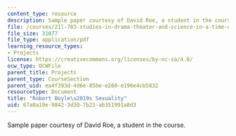 ```yaml
---
content_type: resource
description: Sample paper courtesy of David Roe, a student in the course.
file: /courses/21l-703-studies-in-drama-theater-and-science-in-a-time-of-war-spring-2005/67a8a19e98423d307b23ab351991a8d3_roe_anonymous2.pdf
file_size: 31077
file_type: application/pdf
learning_resource_types:
- Projects
license: https://creativecommons.org/licenses/by-nc-sa/4.0/
ocw_type: OCWFile
parent_title: Projects
parent_type: CourseSection
parent_uid: ea4f393d-4d6e-85be-e260-e196e4cb5832
resourcetype: Document
title: "Robert Boyle\u2019s Sexuality"
uid: 67a8a19e-9842-3d30-7b23-ab351991a8d3
---
```

Sample paper courtesy of David Roe, a student in the course.